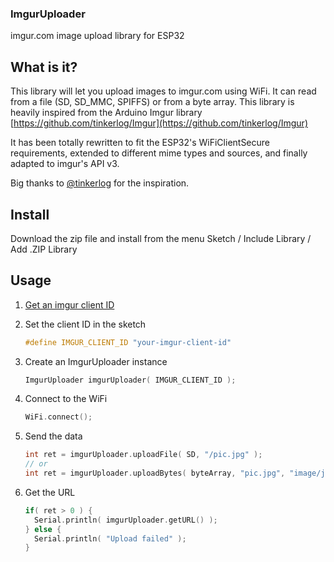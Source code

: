  

### ImgurUploader

imgur.com image upload library for ESP32


What is it?
-----------
This library will let you upload images to imgur.com using WiFi.
It can read from a file (SD, SD_MMC, SPIFFS) or from a byte array.
This library is heavily inspired from the Arduino Imgur library [https://github.com/tinkerlog/Imgur](https://github.com/tinkerlog/Imgur)

It has been totally rewritten to fit the ESP32's WiFiClientSecure requirements, extended to different mime types and sources, and finally adapted to imgur's API v3.

Big thanks to [@tinkerlog](https://github.com/tinkerlog/) for the inspiration.


Install
-------
Download the zip file and install from the menu Sketch / Include Library / Add .ZIP Library


Usage
-----

1) [Get an imgur client ID](https://medium.com/@microaeris/getting-started-with-the-imgur-api-4e96c352658a)

2) Set the client ID in the sketch

    ```C
    #define IMGUR_CLIENT_ID "your-imgur-client-id"
    ```


3) Create an ImgurUploader instance

    ```C
    ImgurUploader imgurUploader( IMGUR_CLIENT_ID );
    ```


4) Connect to the WiFi

    ```C
    WiFi.connect();
    ```


5) Send the data

    ```C
    int ret = imgurUploader.uploadFile( SD, "/pic.jpg" );
    // or
    int ret = imgurUploader.uploadBytes( byteArray, "pic.jpg", "image/jpeg" );
    ```


6) Get the URL

    ```C
    if( ret > 0 ) {
      Serial.println( imgurUploader.getURL() );
    } else {
      Serial.println( "Upload failed" );
    }
    ```

